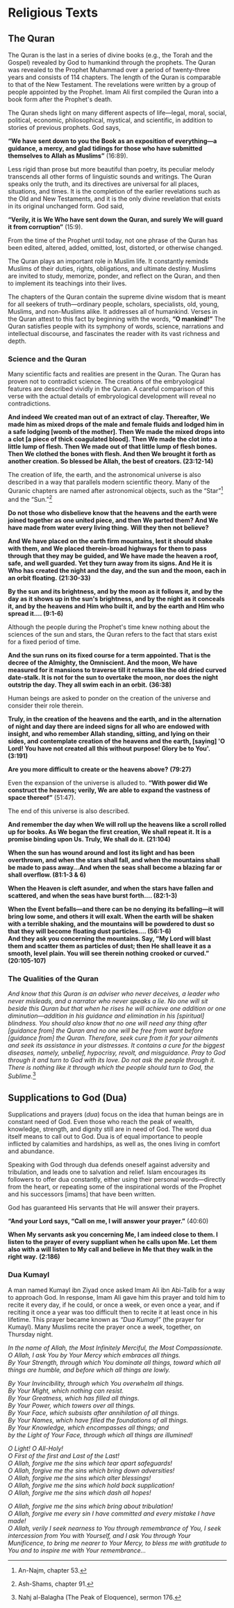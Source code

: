 Religious Texts
===============

The Quran
---------

The Quran is the last in a series of divine books (e.g., the Torah and
the Gospel) revealed by God to humankind through the prophets. The Quran
was revealed to the Prophet Muhammad over a period of twenty-three years
and consists of 114 chapters. The length of the Quran is comparable to
that of the New Testament. The revelations were written by a group of
people appointed by the Prophet. Imam Ali first compiled the Quran into
a book form after the Prophet's death.

The Quran sheds light on many different aspects of life—legal, moral,
social, political, economic, philosophical, mystical, and scientific, in
addition to stories of previous prophets. God says,

**“We have sent down to you the Book as an exposition of everything—a
guidance, a mercy, and glad tidings for those who have submitted
themselves to Allah as Muslims”** (16:89).

Less rigid than prose but more beautiful than poetry, its peculiar
melody transcends all other forms of linguistic sounds and writings. The
Quran speaks only the truth, and its directives are universal for all
places, situations, and times. It is the completion of the earlier
revelations such as the Old and New Testaments, and it is the only
divine revelation that exists in its original unchanged form. God said,

**“Verily, it is We Who have sent down the Quran, and surely We will
guard it from corruption”** (15:9).

From the time of the Prophet until today, not one phrase of the Quran
has been edited, altered, added, omitted, lost, distorted, or otherwise
changed.

The Quran plays an important role in Muslim life. It constantly reminds
Muslims of their duties, rights, obligations, and ultimate destiny.
Muslims are invited to study, memorize, ponder, and reflect on the
Quran, and then to implement its teachings into their lives.

The chapters of the Quran contain the supreme divine wisdom that is
meant for all seekers of truth—ordinary people, scholars, specialists,
old, young, Muslims, and non-Muslims alike. It addresses all of
humankind. Verses in the Quran attest to this fact by beginning with the
words, **“O mankind!”** The Quran satisfies people with its symphony of
words, science, narrations and intellectual discourse, and fascinates
the reader with its vast richness and depth.

### Science and the Quran

Many scientific facts and realities are present in the Quran. The Quran
has proven not to contradict science. The creations of the embryological
features are described vividly in the Quran. A careful comparison of
this verse with the actual details of embryological development will
reveal no contradictions.

**And indeed We created man out of an extract of clay. Thereafter, We
made him as mixed drops of the male and female fluids and lodged him in
a safe lodging [womb of the mother]. Then We made the mixed drops into a
clot [a piece of thick coagulated blood]. Then We made the clot into a
little lump of flesh. Then We made out of that little lump of flesh
bones. Then We clothed the bones with flesh. And then We brought it
forth as another creation. So blessed be Allah, the best of creators.
(23:12-14)**

The creation of life, the earth, and the astronomical universe is also
described in a way that parallels modern scientific theory. Many of the
Quranic chapters are named after astronomical objects, such as the
“Star”[^1] and the “Sun.”[^2]

**Do not those who disbelieve know that the heavens and the earth were
joined together as one united piece, and then We parted them? And We
have made from water every living thing.** **Will they then not
believe?**

**And We have placed on the earth firm mountains, lest it should shake
with them, and We placed therein-broad highways for them to pass through
that they may be guided, and We have made the heaven a roof, safe, and
well guarded. Yet they turn away from its signs. And He it** **is Who
has created the night and the day, and the sun and the moon, each in an
orbit floating.** **(21:30-33)**

**By the sun and its brightness, and by the moon as it follows it, and
by the day as it shows up in the sun's brightness, and by the night as
it conceals it, and by the heavens and Him who built it, and by the
earth and Him who spread it.… (9:1-6)**

Although the people during the Prophet's time knew nothing about the
sciences of the sun and stars, the Quran refers to the fact that stars
exist for a fixed period of time.

**And the sun runs on its fixed course for a term appointed. That is the
decree of the Almighty, the Omniscient. And the moon, We have measured
for it mansions to traverse till it returns like the old dried curved
date-stalk. It is not for the sun to overtake the moon, nor does the
night outstrip the day. They all swim each in an orbit.** **(36:38)**

Human beings are asked to ponder on the creation of the universe and
consider their role therein.

**Truly, in the creation of the heavens and the earth, and in the
alternation of night and day there are indeed signs for all who are
endowed with insight, and who remember Allah standing, sitting, and
lying on their sides, and contemplate creation of the heavens and the
earth, [saying] 'O Lord! You have not created all this without purpose!
Glory be to You'. (3:191)**

**Are you more difficult to create or the heavens above?** **(79:27)**

Even the expansion of the universe is alluded to. **“With power did We
construct the heavens; verily, We are able to expand the vastness of
space thereof”** (51:47).

The end of this universe is also described.

**And remember the day when We will roll up the heavens like a scroll
rolled up for books. As We began the first creation, We shall repeat it.
It is a promise binding upon Us. Truly, We shall do it.** **(21:104)**

**When the sun has wound around and lost its light and has been
overthrown, and when the stars shall fall, and when the mountains shall
be made to pass away…And when the seas shall become a blazing far or
shall overflow. (81:1-3 & 6)**

**When the Heaven is cleft asunder, and when the stars have fallen and
scattered, and when the seas have burst forth…. (82:1-3)**

**When the Event befalls—and there can be no denying its befalling—it
will bring low some, and others it will exalt. When the earth will be
shaken with a terrible shaking, and the mountains will be powdered to
dust so that they will become** **floating dust particles…. (56:1-6)**  
**And they ask you concerning the mountains. Say, “My Lord will blast
them and scatter them as particles of dust; then He shall leave it as a
smooth, level plain. You will see therein nothing** **crooked or
curved.”** **(20:105-107)**

### The Qualities of the Quran

*And know that this Quran is an adviser who never deceives, a leader who
never misleads, and a narrator who never speaks a lie. No one will sit
beside this Quran but that when he rises he will achieve one addition or
one diminution—addition in his guidance and elimination in his
[spiritual] blindness. You should also know that no one will need any
thing after [guidance from] the Quran and no one will be free from want
before [guidance from] the Quran. Therefore, seek cure from it for your
ailments and seek its assistance in your distresses. It contains a cure
for the biggest diseases, namely, unbelief, hypocrisy, revolt, and
misguidance. Pray to God through it and turn to God with its love. Do
not ask the people through it. There is nothing like it through which
the people should turn to God, the Sublime.*[^3]

Supplications to God (Dua)
--------------------------

Supplications and prayers (*dua*) focus on the idea that human beings
are in constant need of God. Even those who reach the peak of wealth,
knowledge, strength, and dignity still are in need of God. The word dua
itself means to call out to God. Dua is of equal importance to people
inflicted by calamities and hardships, as well as, the ones living in
comfort and abundance.

Speaking with God through dua defends oneself against adversity and
tribulation, and leads one to salvation and relief. Islam encourages its
followers to offer dua constantly, either using their personal
words—directly from the heart, or repeating some of the inspirational
words of the Prophet and his successors [imams] that have been written.

God has guaranteed His servants that He will answer their prayers.

**“And your Lord says, “Call on me, I will answer your prayer.”**
(40:60)

**When My servants ask you concerning Me, I am indeed close to them. I
listen to the prayer of every suppliant when he calls upon Me. Let them
also with a will listen to My call and believe in Me that they walk in
the right way.** **(2:186)**

### Dua Kumayl

A man named Kumayl ibn Ziyad once asked Imam Ali ibn Abi-Talib for a way
to approach God. In response, Imam Ali gave him this prayer and told him
to recite it every day, if he could, or once a week, or even once a
year, and if reciting it once a year was too difficult then to recite it
at least once in his lifetime. This prayer became known as *“Dua
Kumayl”* (the prayer for Kumayl). Many Muslims recite the prayer once a
week, together, on Thursday night.

*In the name of Allah, the Most Infinitely Merciful, the Most
Compassionate.*  
*O Allah, I ask You by Your Mercy which embraces all things.*  
*By Your Strength, through which You dominate all things, toward which
all things are humble, and before which all things are lowly.*

*By Your Invincibility, through which You overwhelm all things.*  
*By Your Might, which nothing can resist.*  
*By Your Greatness, which has filled all things.*  
*By Your Power, which towers over all things.*  
*By Your Face, which subsists after annihilation of all things.*  
*By Your Names, which have filled the foundations of all things.*  
*By Your Knowledge, which encompasses all things; and*  
*by the Light of Your Face, through which all things are illumined!*

*O Light! O All-Holy!*  
*O First of the first and Last of the Last!*  
*O Allah, forgive me the sins which tear apart safeguards!*  
*O Allah, forgive me the sins which bring down adversities!*  
*O Allah, forgive me the sins which alter blessings!*  
*O Allah, forgive me the sins which hold back supplication!*  
*O Allah, forgive me the sins which dash all hopes!*

*O Allah, forgive me the sins which bring about tribulation!*  
*O Allah, forgive me every sin I have committed and every mistake I have
made!*  
*O Allah, verily I seek nearness to You through remembrance of You, I
seek intercession from You with Yourself, and I ask You through Your
Munificence, to bring me nearer to Your Mercy, to bless me with
gratitude to You and to inspire me with Your remembrance…*

[^1]: An-Najm, chapter 53.

[^2]: Ash-Shams, chapter 91.

[^3]: Nahj al-Balagha (The Peak of Eloquence), sermon 176.


